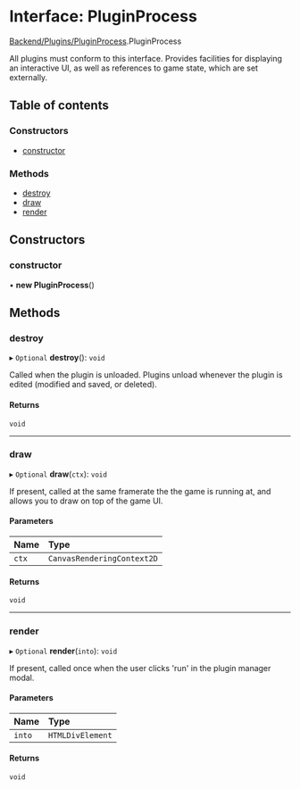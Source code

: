 # Interface: PluginProcess

[Backend/Plugins/PluginProcess](../modules/Backend_Plugins_PluginProcess.md).PluginProcess

All plugins must conform to this interface. Provides facilities for
displaying an interactive UI, as well as references to game state,
which are set externally.

## Table of contents

### Constructors

- [constructor](Backend_Plugins_PluginProcess.PluginProcess.md#constructor)

### Methods

- [destroy](Backend_Plugins_PluginProcess.PluginProcess.md#destroy)
- [draw](Backend_Plugins_PluginProcess.PluginProcess.md#draw)
- [render](Backend_Plugins_PluginProcess.PluginProcess.md#render)

## Constructors

### constructor

• **new PluginProcess**()

## Methods

### destroy

▸ `Optional` **destroy**(): `void`

Called when the plugin is unloaded. Plugins unload whenever the
plugin is edited (modified and saved, or deleted).

#### Returns

`void`

---

### draw

▸ `Optional` **draw**(`ctx`): `void`

If present, called at the same framerate the the game is running at,
and allows you to draw on top of the game UI.

#### Parameters

| Name  | Type                       |
| :---- | :------------------------- |
| `ctx` | `CanvasRenderingContext2D` |

#### Returns

`void`

---

### render

▸ `Optional` **render**(`into`): `void`

If present, called once when the user clicks 'run' in the plugin
manager modal.

#### Parameters

| Name   | Type             |
| :----- | :--------------- |
| `into` | `HTMLDivElement` |

#### Returns

`void`
